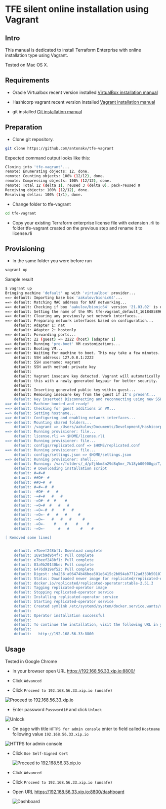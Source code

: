# TFE silent online installation using Vagrant

## Intro

This manual is dedicated to install Terraform Enterprise with online installation type using Vagrant.

Tested on Mac OS X.

## Requirements

- Oracle Virtualbox recent version installed
[VirtualBox installation manual](https://www.virtualbox.org/manual/ch01.html#intro-installing)

- Hashicorp vagrant recent version installed
[Vagrant installation manual](https://learn.hashicorp.com/tutorials/vagrant/getting-started-install)

- git installed
[Git installation manual](https://git-scm.com/download/mac)

## Preparation 

- Clone git repository. 

```bash
git clone https://github.com/antonakv/tfe-vagrant
```

Expected command output looks like this:

```bash
Cloning into 'tfe-vagrant'...
remote: Enumerating objects: 12, done.
remote: Counting objects: 100% (12/12), done.
remote: Compressing objects: 100% (12/12), done.
remote: Total 12 (delta 1), reused 3 (delta 0), pack-reused 0
Receiving objects: 100% (12/12), done.
Resolving deltas: 100% (1/1), done.
```

- Change folder to tfe-vagrant

```bash
cd tfe-vagrant
```

- Copy your existing Terraform enterprise license file with extension .rli to 
folder tfe-vagrant created on the previous step and rename it to license.rli

## Provisioning

- In the same folder you were before run 

```bash
vagrant up
```

Sample result

```bash
$ vagrant up     
Bringing machine 'default' up with 'virtualbox' provider...
==> default: Importing base box 'aakulov/bionic64'...
==> default: Matching MAC address for NAT networking...
==> default: Checking if box 'aakulov/bionic64' version '21.03.02' is up to date...
==> default: Setting the name of the VM: tfe-vagrant_default_1618485896013_82371
==> default: Clearing any previously set network interfaces...
==> default: Preparing network interfaces based on configuration...
    default: Adapter 1: nat
    default: Adapter 2: hostonly
==> default: Forwarding ports...
    default: 22 (guest) => 2222 (host) (adapter 1)
==> default: Running 'pre-boot' VM customizations...
==> default: Booting VM...
==> default: Waiting for machine to boot. This may take a few minutes...
    default: SSH address: 127.0.0.1:2222
    default: SSH username: vagrant
    default: SSH auth method: private key
    default: 
    default: Vagrant insecure key detected. Vagrant will automatically replace
    default: this with a newly generated keypair for better security.
    default: 
    default: Inserting generated public key within guest...
    default: Removing insecure key from the guest if it's present...
    default: Key inserted! Disconnecting and reconnecting using new SSH key...
==> default: Machine booted and ready!
==> default: Checking for guest additions in VM...
==> default: Setting hostname...
==> default: Configuring and enabling network interfaces...
==> default: Mounting shared folders...
    default: /vagrant => /Users/aakulov/Documents/Development/Hashicorp/tfe-vagrant
==> default: Running provisioner: file...
    default: license.rli => $HOME/license.rli
==> default: Running provisioner: file...
    default: configs/replicated.conf => $HOME/replicated.conf
==> default: Running provisioner: file...
    default: configs/settings.json => $HOME/settings.json
==> default: Running provisioner: shell...
    default: Running: /var/folders/_d/p7jhkm3n29d8q5mr_7k18yb00000gp/T/vagrant-shell20210415-49031-qwsad8.sh
    default: # Downloading installation script
    default: #=#=#                                                                         
    default: ##O#- #                                                                       
    default: ##O=#  #                                                                      
    default: #=#=-#  #                                                                     
    default: -#O#- #   #                                                                   
    default: -=#=#   #   #                                                                 
    default: -=O#- #  #    #                                                               
    default: -=O=#  #   #   #                                                              
    default: -=O=-#  #    #   #                                                            
    default: -=O=- #   #   #     #                                                         
    default: -=O=-   #   #   #     #                                                       
    default: -=O=-    #    #    #    #                                                     
    default: -=O=-      #   #     #    #                                                   

[ Removed some lines]


    default: e7beef248bf1: Download complete
    default: 169cb9d9b4f7: Pull complete
    default: e7beef248bf1: Pull complete
    default: 83a9b20140be: Pull complete
    default: 6476d919ef52: Pull complete
    default: Digest: sha256:a06474b46bea501e6415c2b094ab7712ad333b50107dfe3a5fdf15894ddae76f
    default: Status: Downloaded newer image for replicated/replicated-operator:stable-2.51.3
    default: docker.io/replicated/replicated-operator:stable-2.51.3
    default: Tagging replicated-operator image
    default: Stopping replicated-operator service
    default: Installing replicated-operator service
    default: Starting replicated-operator service
    default: Created symlink /etc/systemd/system/docker.service.wants/replicated-operator.service → /etc/systemd/system/replicated-operator.service.
    default: 
    default: Operator installation successful
    default: 
    default: To continue the installation, visit the following URL in your browser:
    default: 
    default:   http://192.168.56.33:8800

```

## Usage

Tested in Google Chrome

- In your browser open URL https://192.168.56.33.xip.io:8800/

- Click ```Advanced```

- Click ```Proceed to 192.168.56.33.xip.io (unsafe)```
  
 ![Proceed to 192.168.56.33.xip.io](https://github.com/antonakv/tfe-vagrant/raw/main/images/tfe-vagrant-4.png)

- Enter password ```Password1#``` and click ```Unlock```

 ![Unlock](https://github.com/antonakv/tfe-vagrant/raw/main/images/tfe-vagrant-2.png)

- On page with title ```HTTPS for admin console``` enter to field called ```Hostname``` following value ```192.168.56.33.xip.io```

 ![HTTPS for admin console](https://github.com/antonakv/tfe-vagrant/raw/main/images/tfe-vagrant-3.png)

- Click ```Use Self-Signed Cert```

  ![Proceed to 192.168.56.33.xip.io](https://github.com/antonakv/tfe-vagrant/raw/main/images/tfe-vagrant-4.png)

- Click ```Advanced```

- Click ```Proceed to 192.168.56.33.xip.io (unsafe)```

- Open URL https://192.168.56.33.xip.io:8800/dashboard

  ![Dashboard](https://github.com/antonakv/tfe-vagrant/raw/main/images/tfe-vagrant-7.png)

